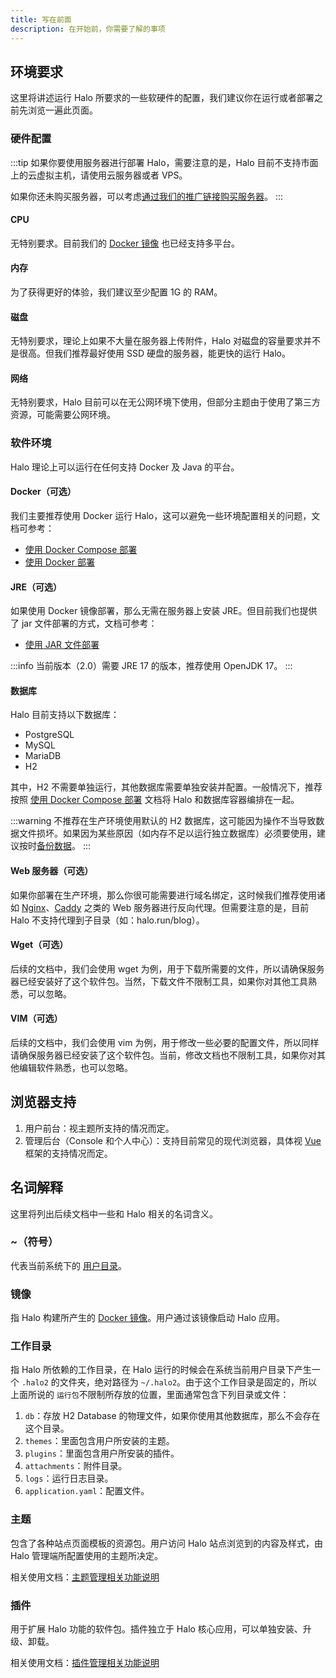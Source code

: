```yaml
---
title: 写在前面
description: 在开始前，你需要了解的事项
---
```


## 环境要求

这里将讲述运行 Halo 所要求的一些软硬件的配置，我们建议你在运行或者部署之前先浏览一遍此页面。

### 硬件配置

:::tip
如果你要使用服务器进行部署 Halo，需要注意的是，Halo 目前不支持市面上的云虚拟主机，请使用云服务器或者 VPS。

如果你还未购买服务器，可以考虑[通过我们的推广链接购买服务器](../contribution/sponsor.md#通过我们的推广链接购买服务器)。
:::

#### CPU

无特别要求。目前我们的 [Docker 镜像](https://hub.docker.com/r/halohub/halo) 也已经支持多平台。

#### 内存

为了获得更好的体验，我们建议至少配置 1G 的 RAM。

#### 磁盘

无特别要求，理论上如果不大量在服务器上传附件，Halo 对磁盘的容量要求并不是很高。但我们推荐最好使用 SSD 硬盘的服务器，能更快的运行 Halo。

#### 网络

无特别要求，Halo 目前可以在无公网环境下使用，但部分主题由于使用了第三方资源，可能需要公网环境。

### 软件环境

Halo 理论上可以运行在任何支持 Docker 及 Java 的平台。

#### Docker（可选）

我们主要推荐使用 Docker 运行 Halo，这可以避免一些环境配置相关的问题，文档可参考：

- [使用 Docker Compose 部署](./install/docker-compose.md)
- [使用 Docker 部署](./install/docker.md)

#### JRE（可选）

如果使用 Docker 镜像部署，那么无需在服务器上安装 JRE。但目前我们也提供了 jar 文件部署的方式，文档可参考：

- [使用 JAR 文件部署](./install/jar-file.md)

:::info
当前版本（2.0）需要 JRE 17 的版本，推荐使用 OpenJDK 17。
:::

#### 数据库

Halo 目前支持以下数据库：

- PostgreSQL
- MySQL
- MariaDB
- H2

其中，H2 不需要单独运行，其他数据库需要单独安装并配置。一般情况下，推荐按照 [使用 Docker Compose 部署](./install/docker-compose.md) 文档将 Halo 和数据库容器编排在一起。

:::warning
不推荐在生产环境使用默认的 H2 数据库，这可能因为操作不当导致数据文件损坏。如果因为某些原因（如内存不足以运行独立数据库）必须要使用，建议按时[备份数据](../user-guide/backup.md)。
:::

#### Web 服务器（可选）

如果你部署在生产环境，那么你很可能需要进行域名绑定，这时候我们推荐使用诸如 [Nginx](http://nginx.org/)、[Caddy](https://caddyserver.com/) 之类的 Web 服务器进行反向代理。但需要注意的是，目前 Halo 不支持代理到子目录（如：halo.run/blog）。

#### Wget（可选）

后续的文档中，我们会使用 wget 为例，用于下载所需要的文件，所以请确保服务器已经安装好了这个软件包。当然，下载文件不限制工具，如果你对其他工具熟悉，可以忽略。

#### VIM（可选）

后续的文档中，我们会使用 vim 为例，用于修改一些必要的配置文件，所以同样请确保服务器已经安装了这个软件包。当前，修改文档也不限制工具，如果你对其他编辑软件熟悉，也可以忽略。

## 浏览器支持

1. 用户前台：视主题所支持的情况而定。
2. 管理后台（Console 和个人中心）：支持目前常见的现代浏览器，具体视 [Vue](https://vuejs.org/about/faq#what-browsers-does-vue-support) 框架的支持情况而定。

## 名词解释

这里将列出后续文档中一些和 Halo 相关的名词含义。

### ~（符号）

代表当前系统下的 [用户目录](https://zh.wikipedia.org/wiki/%E5%AE%B6%E7%9B%AE%E5%BD%95)。

### 镜像

指 Halo 构建所产生的 [Docker 镜像](https://docs.docker.com/engine/reference/commandline/images/)。用户通过该镜像启动 Halo 应用。

### 工作目录

指 Halo 所依赖的工作目录，在 Halo 运行的时候会在系统当前用户目录下产生一个 `.halo2` 的文件夹，绝对路径为 `~/.halo2`。由于这个工作目录是固定的，所以上面所说的 `运行包`不限制所存放的位置，里面通常包含下列目录或文件：

1. `db`：存放 H2 Database 的物理文件，如果你使用其他数据库，那么不会存在这个目录。
2. `themes`：里面包含用户所安装的主题。
2. `plugins`：里面包含用户所安装的插件。
5. `attachments`：附件目录。
4. `logs`：运行日志目录。
6. `application.yaml`：配置文件。

### 主题

包含了各种站点页面模板的资源包。用户访问 Halo 站点浏览到的内容及样式，由 Halo 管理端所配置使用的主题所决定。

相关使用文档：[主题管理相关功能说明](../user-guide/themes.md)

### 插件

用于扩展 Halo 功能的软件包。插件独立于 Halo 核心应用，可以单独安装、升级、卸载。

相关使用文档：[插件管理相关功能说明](../user-guide/plugins.md)
